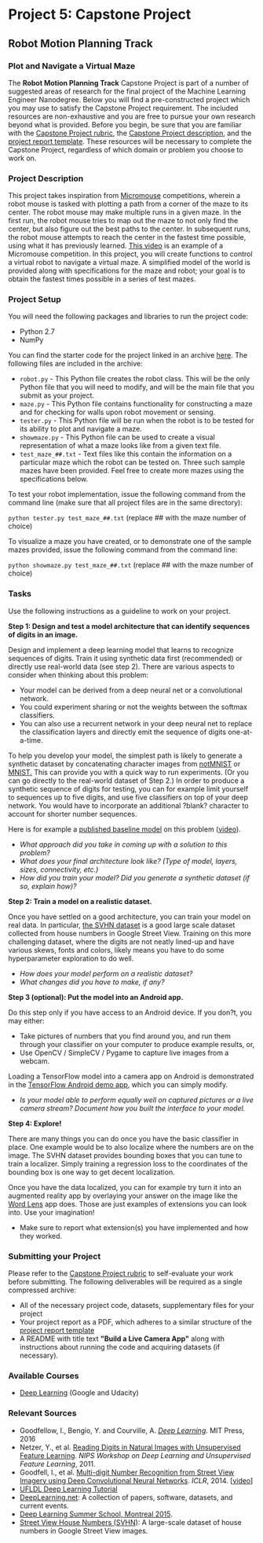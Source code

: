 # Project 5: Capstone Project
## Robot Motion Planning Track
### Plot and Navigate a Virtual Maze

The **Robot Motion Planning Track** Capstone Project is part of a number of suggested areas of research for the final project of the Machine Learning Engineer Nanodegree. Below you will find a pre-constructed project which you may use to satisfy the Capstone Project requirement. The included resources are non-exhaustive and you are free to pursue your own research beyond what is provided. Before you begin, be sure that you are familiar with the [Capstone Project rubric](https://review.udacity.com/#!/rubrics/108/view), the [Capstone Project description](https://github.com/udacity/Project-Descriptions-for-Review/blob/master/Machine-Learning/Capstone%20Project/Capstone%20Project.md), and the [project report template](https://github.com/udacity/machine-learning/blob/master/projects/capstone/project_report_template.md). These resources will be necessary to complete the Capstone Project, regardless of which domain or problem you choose to work on.

### Project Description
This project takes inspiration from [Micromouse](https://en.wikipedia.org/wiki/Micromouse) competitions, wherein a robot mouse is tasked with plotting a path from a corner of the maze to its center. The robot mouse may make multiple runs in a given maze. In the first run, the robot mouse tries to map out the maze to not only find the center, but also figure out the best paths to the center. In subsequent runs, the robot mouse attempts to reach the center in the fastest time possible, using what it has previously learned. [This video](https://www.youtube.com/watch?v=0JCsRpcrk3s) is an example of a Micromouse competition. In this project, you will create functions to control a virtual robot to navigate a virtual maze. A simplified model of the world is provided along with specifications for the maze and robot; your goal is to obtain the fastest times possible in a series of test mazes.

### Project Setup
You will need the following packages and libraries to run the project code:
- Python 2.7
- NumPy

You can find the starter code for the project linked in an archive [here](https://drive.google.com/a/udacity.com/file/d/0B9Yf01UaIbUgQ2tjRHhKZGlHSzQ/view). The following files are included in the archive:
- `robot.py` - This Python file creates the robot class. This will be the only Python file that you will need to modify, and will be the main file that you submit as your project.
- `maze.py` - This Python file contains functionality for constructing a maze and for checking for walls upon robot movement or sensing.
- `tester.py` - This Python file will be run when the robot is to be tested for its ability to plot and navigate a maze.
- `showmaze.py` - This Python file can be used to create a visual representation of what a maze looks like from a given text file.
- `test_maze_##.txt` - Text files like this contain the information on a particular maze which the robot can be tested on. Three such sample mazes have been provided. Feel free to create more mazes using the specifications below.

To test your robot implementation, issue the following command from the command line (make sure that all project files are in the same directory):

`python tester.py test_maze_##.txt` (replace ## with the maze number of choice)

To visualize a maze you have created, or to demonstrate one of the sample mazes provided, issue the following command from the command line:

`python showmaze.py test_maze_##.txt` (replace ## with the maze number of choice)

### Tasks
Use the following instructions as a guideline to work on your project.

**Step 1: Design and test a model architecture that can identify sequences of digits in an image.**

Design and implement a deep learning model that learns to recognize sequences of digits. Train it using synthetic data first (recommended) or directly use real-world data (see step 2). There are various aspects to consider when thinking about this problem:
- Your model can be derived from a deep neural net or a convolutional network.
- You could experiment sharing or not the weights between the softmax classifiers.
- You can also use a recurrent network in your deep neural net to replace the classification layers and directly emit the sequence of digits one-at-a-time.

To help you develop your model, the simplest path is likely to generate a synthetic dataset by concatenating character images from [notMNIST](http://yaroslavvb.blogspot.com/2011/09/notmnist-dataset.html) or [MNIST.](http://yann.lecun.com/exdb/mnist/) This can provide you with a quick way to run experiments. (Or you can go directly to the real-world dataset of Step 2.) In order to produce a synthetic sequence of digits for testing, you can for example limit yourself to sequences up to five digits, and use five classifiers on top of your deep network. You would have to incorporate an additional ?blank? character to account for shorter number sequences.

Here is for example a [published baseline model](http://static.googleusercontent.com/media/research.google.com/en//pubs/archive/42241.pdf) on this problem ([video](https://www.youtube.com/watch?v=vGPI_JvLoN0)).

- *What approach did you take in coming up with a solution to this problem?*
- *What does your final architecture look like? (Type of model, layers, sizes, connectivity, etc.)*
- *How did you train your model? Did you generate a synthetic dataset (if so, explain how)?*

**Step 2: Train a model on a realistic dataset.**

Once you have settled on a good architecture, you can train your model on real data. In particular, [the SVHN dataset](http://ufldl.stanford.edu/housenumbers/) is a good large scale dataset collected from house numbers in Google Street View. Training on this more challenging dataset, where the digits are not neatly lined-up and have various skews, fonts and colors, likely means you have to do some hyperparameter exploration to do well.

- *How does your model perform on a realistic dataset?*
- *What changes did you have to make, if any?*

**Step 3 (optional): Put the model into an Android app.**

Do this step only if you have access to an Android device. If you don?t, you may either:
- Take pictures of numbers that you find around you, and run them through your classifier on your computer to produce example results, or,
- Use OpenCV / SimpleCV / Pygame to capture live images from a webcam.

Loading a TensorFlow model into a camera app on Android is demonstrated in the [TensorFlow Android demo app](https://github.com/tensorflow/tensorflow/tree/master/tensorflow/examples/android), which you can simply modify.

- *Is your model able to perform equally well on captured pictures or a live camera stream? Document how you built the interface to your model.*

**Step 4: Explore!**

There are many things you can do once you have the basic classifier in place. One example would be to also localize where the numbers are on the image. The SVHN dataset provides bounding boxes that you can tune to train a localizer. Simply training a regression loss to the coordinates of the bounding box is one way to get decent localization.

Once you have the data localized, you can for example try turn it into an augmented reality app by overlaying your answer on the image like the [Word Lens](https://en.wikipedia.org/wiki/Word_Lens) app does. Those are just examples of extensions you can look into. Use your imagination!

- Make sure to report what extension(s) you have implemented and how they worked.
  
### Submitting your Project

Please refer to the [Capstone Project rubric](https://review.udacity.com/#!/rubrics/108/view) to self-evaluate your work before submitting. The following deliverables will be required as a single compressed archive:
- All of the necessary project code, datasets, supplementary files for your project
- Your project report as a PDF, which adheres to a similar structure of the [project report template](https://github.com/udacity/machine-learning/blob/master/projects/capstone/project_report_template.md)
- A README with title text **"Build a Live Camera App"** along with instructions about running the code and acquiring datasets (if necessary).

### Available Courses 

- [Deep Learning](https://www.udacity.com/course/deep-learning--ud730) (Google and Udacity)

### Relevant Sources
- Goodfellow, I., Bengio, Y. and Courville, A. *[Deep Learning](http://www.deeplearningbook.org/)*. MIT Press, 2016
- Netzer, Y., et al. [Reading Digits in Natural Images with Unsupervised Feature Learning](http://ufldl.stanford.edu/housenumbers/nips2011_housenumbers.pdf). *NIPS Workshop on Deep Learning and Unsupervised Feature Learning*, 2011.
- Goodfell, I., et al. [Multi-digit Number Recognition from Street View Imagery using Deep Convolutional Neural Networks](http://static.googleusercontent.com/media/research.google.com/en//pubs/archive/42241.pdf). *ICLR*, 2014. [[video](https://www.youtube.com/watch?v=vGPI_JvLoN0)]
- [UFLDL Deep Learning Tutorial](http://deeplearning.stanford.edu/tutorial/)
- [DeepLearning.net](http://deeplearning.net/): A collection of papers, software, datasets, and current events.
- [Deep Learning Summer School, Montreal 2015](https://sites.google.com/site/deeplearningsummerschool/).
- [Street View House Numbers (SVHN)](http://ufldl.stanford.edu/housenumbers/): A large-scale dataset of house numbers in Google Street View images.
